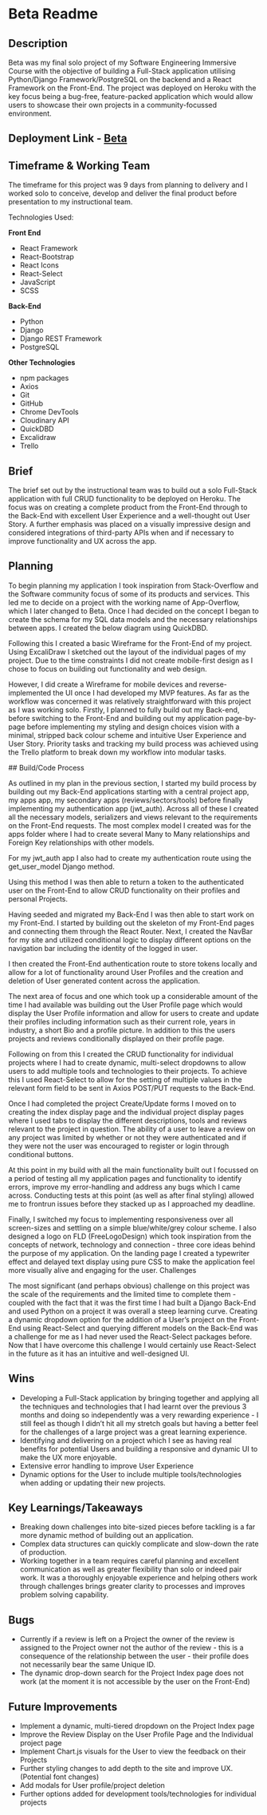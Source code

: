 # Beta Readme

## Description

Beta was my final solo project of my Software Engineering Immersive Course with the objective of  building a Full-Stack application utilising Python/Django Framework/PostgreSQL on the backend and a React Framework on the Front-End. The project was deployed on Heroku with the key focus being a bug-free, feature-packed application which would allow users to showcase their own projects in a community-focussed environment.

## Deployment Link - [Beta](https://beta.herokuapp.com/)



## Timeframe & Working Team

The timeframe for this project was 9 days from planning to delivery and I worked solo to conceive, develop and deliver the final product before presentation to my instructional team.






Technologies Used:



**Front End**
- React Framework
- React-Bootstrap
- React Icons
- React-Select
- JavaScript
- SCSS

**Back-End**
- Python
- Django
- Django REST Framework
- PostgreSQL

**Other Technologies**
- npm packages
- Axios
- Git
- GitHub
- Chrome DevTools
- Cloudinary API
- QuickDBD
- Excalidraw
- Trello



## Brief

The brief set out by the instructional team was to build out a solo Full-Stack application with full CRUD functionality to be deployed on Heroku. The focus was on creating a complete product from the Front-End through to the Back-End with excellent User Experience and a well-thought out User Story. A further emphasis was placed on a visually impressive design and considered integrations of third-party APIs when and if necessary to improve functionality and UX across the app.




















## Planning

To begin planning my application I took inspiration from Stack-Overflow and the Software community focus of some of its products and services. This led me to decide on a project with the working name of App-Overflow, which I later changed to Beta. Once I had decided on the concept I began to create the schema for my SQL data models and the necessary relationships between apps. I created the below diagram using QuickDBD.


Following this I created a basic Wireframe for the Front-End of my project. Using ExcaliDraw I sketched out the layout of the individual pages of my project. Due to the time constraints I did not create mobile-first design as I chose to focus on building out functionality and web design. 




However, I did create a Wireframe for mobile devices and reverse-implemented the UI once I had developed my MVP  features. As far as the workflow was concerned it was relatively straightforward with this project as I was working solo. Firstly,  I planned to fully build out my Back-end, before switching to the Front-End and building out my application page-by-page before implementing my styling and design choices vision with a minimal, stripped back colour scheme and intuitive User Experience and User Story. Priority tasks and tracking my build process was achieved using the Trello platform to break down my workflow into modular tasks.

## Build/Code Process

As outlined in my plan in the previous section, I started my build process by building out my Back-End applications starting with a central project app, my apps app, my secondary apps (reviews/sectors/tools) before finally implementing my authentication app (jwt_auth). Across all of these I created all the necessary models, serializers and views relevant to the requirements on the Front-End requests. The most complex model I created was for the apps folder where I had to create several Many to Many relationships and Foreign Key relationships with other models.



For my jwt_auth app I also had to create my authentication route  using the get_user_model Django method.



Using this method I was then able to return a token to the authenticated user on the Front-End to allow CRUD functionality on their profiles and personal Projects.




Having seeded and migrated my Back-End I was then able to start work on my Front-End. I started by building out the skeleton of my Front-End pages and connecting them through the React Router. Next, I created the NavBar for my site and utilized conditional logic to display different options on the navigation bar including the identity of the logged in user.








I then created the Front-End authentication route to store tokens locally and allow for a lot of functionality around User Profiles and the creation and deletion of User generated content across the application.

The next area of focus and one which took up a considerable amount of the time I had available was building out the User Profile page which would display the User Profile information and allow for users to create and update their profiles including information such as their current role, years in industry, a short Bio and a profile picture. In addition to this the users projects and reviews conditionally displayed on their profile page.




Following on from this I created the CRUD functionality for individual projects where I had to create dynamic, multi-select dropdowns to allow users to add multiple tools and technologies to their projects. To achieve this I used React-Select to allow for the setting of multiple values in the relevant form field to be sent in Axios POST/PUT requests to the Back-End.



Once I had completed the project Create/Update forms I moved on to creating the index display page and the individual project display pages where I used tabs to display the different descriptions, tools and reviews relevant to the project in question. The ability of a user to leave a review on any project was limited by whether or not they were authenticated and if they were not the user was encouraged to register or login through conditional buttons.

At this point in my build with all the main functionality built out I focussed on a period of testing all my application pages and functionality to identify errors, improve my error-handling and address any bugs which I came across. Conducting tests at this point (as well as after final styling) allowed me to frontrun issues before they stacked up as I approached my deadline.

Finally, I switched my focus to implementing responsiveness over all screen-sizes and settling on a simple blue/white/grey colour scheme. I also designed a logo on FLD (FreeLogoDesign) which took inspiration from the concepts of network, technology and connection - three core ideas behind the purpose of my application. On the landing page I created a typewriter effect and delayed text display using pure CSS to make the application feel more visually alive and engaging for the user.
Challenges

The most significant (and perhaps obvious) challenge on this project was the scale of the requirements and the limited time to complete them - coupled with the fact that it was the first time I had built a Django Back-End and used Python on a project it was overall a steep learning curve.
Creating a dynamic dropdown option for the addition of a User’s project on the Front-End using React-Select and querying different models on the Back-End was a challenge for me as I had never used the React-Select packages before. Now that I have overcome this challenge I would certainly use React-Select in the future as it has an intuitive and well-designed UI.


## Wins
- Developing a Full-Stack application by bringing together and applying all the techniques and technologies that I had learnt over the previous 3 months and doing so independently was a very rewarding experience - I still feel as though I didn’t hit all my stretch goals but having a better feel for the challenges of a large project was a great learning experience.
- Identifying and delivering on a project which I see as having real benefits for potential Users and building a responsive and dynamic UI to make the UX more enjoyable.
- Extensive error handling to improve User Experience
- Dynamic options for the User to include multiple tools/technologies when adding or updating their new projects.


## Key Learnings/Takeaways

- Breaking down challenges into bite-sized pieces before tackling is a far more dynamic method of building out an application.
- Complex data structures can quickly complicate and slow-down the rate of production.
- Working together in a team requires careful planning and excellent communication as well as greater flexibility than solo or indeed pair work. It was a thoroughly enjoyable experience and helping others work through challenges brings greater clarity to processes and improves problem solving capability.

## Bugs

- Currently if a review is left on a Project the owner of the review is assigned to the Project owner not the author of the review - this is a consequence of the relationship between the user - their profile does not necessarily bear the same Unique ID.
- The dynamic drop-down search for the Project Index page does not work (at the moment it is not accessible by the user on the Front-End)


## Future Improvements

- Implement a dynamic, multi-tiered dropdown on the Project Index page
- Improve the Review Display on the User Profile Page and the Individual project page
- Implement Chart.js visuals for the User to view the feedback on their Projects
- Further styling changes to add depth to the site and improve UX. (Potential font changes)
- Add modals for User profile/project deletion
- Further options added for development tools/technologies for individual projects